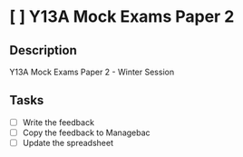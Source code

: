 # [ ] Y13A Mock Exams Paper 2

## Description

Y13A Mock Exams Paper 2 - Winter Session

## Tasks

- [ ] Write the feedback
- [ ] Copy the feedback to Managebac
- [ ] Update the spreadsheet
